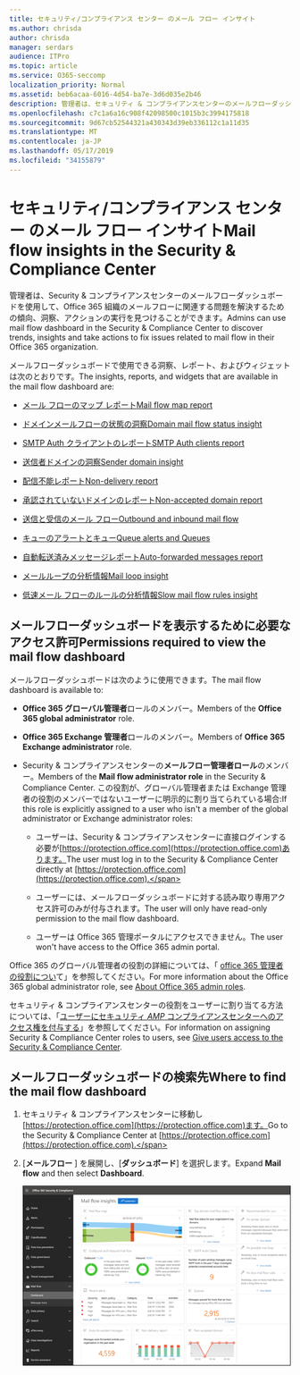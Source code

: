 ```yaml
---
title: セキュリティ/コンプライアンス センター のメール フロー インサイト
ms.author: chrisda
author: chrisda
manager: serdars
audience: ITPro
ms.topic: article
ms.service: O365-seccomp
localization_priority: Normal
ms.assetid: beb6acaa-6016-4d54-ba7e-3d6d035e2b46
description: 管理者は、セキュリティ & コンプライアンスセンターのメールフローダッシュボードについて学習できます。
ms.openlocfilehash: c7c1a6a16c908f42098500c1015b3c3994175818
ms.sourcegitcommit: 9d67cb52544321a430343d39eb336112c1a11d35
ms.translationtype: MT
ms.contentlocale: ja-JP
ms.lasthandoff: 05/17/2019
ms.locfileid: "34155879"
---
```

# <a name="mail-flow-insights-in-the-security--compliance-center"></a><span data-ttu-id="00de9-103">セキュリティ/コンプライアンス センター のメール フロー インサイト</span><span class="sxs-lookup"><span data-stu-id="00de9-103">Mail flow insights in the Security & Compliance Center</span></span>

<span data-ttu-id="00de9-104">管理者は、Security & コンプライアンスセンターのメールフローダッシュボードを使用して、Office 365 組織のメールフローに関連する問題を解決するための傾向、洞察、アクションの実行を見つけることができます。</span><span class="sxs-lookup"><span data-stu-id="00de9-104">Admins can use mail flow dashboard in the Security & Compliance Center to discover trends, insights and take actions to fix issues related to mail flow in their Office 365 organization.</span></span>

<span data-ttu-id="00de9-105">メールフローダッシュボードで使用できる洞察、レポート、およびウィジェットは次のとおりです。</span><span class="sxs-lookup"><span data-stu-id="00de9-105">The insights, reports, and widgets that are available in the mail flow dashboard are:</span></span>

- [<span data-ttu-id="00de9-106">メール フローのマップ レポート</span><span class="sxs-lookup"><span data-stu-id="00de9-106">Mail flow map report</span></span>](mfi-mail-flow-map-report.md)

- [<span data-ttu-id="00de9-107">ドメインメールフローの状態の洞察</span><span class="sxs-lookup"><span data-stu-id="00de9-107">Domain mail flow status insight</span></span>](mfi-domain-mail-flow-status-insight.md)

- [<span data-ttu-id="00de9-108">SMTP Auth クライアントのレポート</span><span class="sxs-lookup"><span data-stu-id="00de9-108">SMTP Auth clients report</span></span>](mfi-smtp-auth-clients-report.md)

- [<span data-ttu-id="00de9-109">送信者ドメインの洞察</span><span class="sxs-lookup"><span data-stu-id="00de9-109">Sender domain insight</span></span>](mfi-sender-domain-insight.md)

- [<span data-ttu-id="00de9-110">配信不能レポート</span><span class="sxs-lookup"><span data-stu-id="00de9-110">Non-delivery report</span></span>](mfi-non-delivery-report.md)

- [<span data-ttu-id="00de9-111">承認されていないドメインのレポート</span><span class="sxs-lookup"><span data-stu-id="00de9-111">Non-accepted domain report</span></span>](mfi-non-accepted-domain-report.md)

- [<span data-ttu-id="00de9-112">送信と受信のメール フロー</span><span class="sxs-lookup"><span data-stu-id="00de9-112">Outbound and inbound mail flow</span></span>](mfi-outbound-and-inbound-mail-flow.md)

- [<span data-ttu-id="00de9-113">キューのアラートとキュー</span><span class="sxs-lookup"><span data-stu-id="00de9-113">Queue alerts and Queues</span></span>](mfi-queue-alerts-and-queues.md)

- [<span data-ttu-id="00de9-114">自動転送済みメッセージレポート</span><span class="sxs-lookup"><span data-stu-id="00de9-114">Auto-forwarded messages report</span></span>](mfi-auto-forwarded-messages-report.md)

- [<span data-ttu-id="00de9-115">メールループの分析情報</span><span class="sxs-lookup"><span data-stu-id="00de9-115">Mail loop insight</span></span>](mfi-mail-loop-insight.md)

- [<span data-ttu-id="00de9-116">低速メール フローのルールの分析情報</span><span class="sxs-lookup"><span data-stu-id="00de9-116">Slow mail flow rules insight</span></span>](mfi-slow-mail-flow-rules-insight.md)

## <a name="permissions-required-to-view-the-mail-flow-dashboard"></a><span data-ttu-id="00de9-117">メールフローダッシュボードを表示するために必要なアクセス許可</span><span class="sxs-lookup"><span data-stu-id="00de9-117">Permissions required to view the mail flow dashboard</span></span>

<span data-ttu-id="00de9-118">メールフローダッシュボードは次のように使用できます。</span><span class="sxs-lookup"><span data-stu-id="00de9-118">The mail flow dashboard is available to:</span></span>

- <span data-ttu-id="00de9-119">**Office 365 グローバル管理者**ロールのメンバー。</span><span class="sxs-lookup"><span data-stu-id="00de9-119">Members of the **Office 365 global administrator** role.</span></span>

- <span data-ttu-id="00de9-120">**Office 365 Exchange 管理者**ロールのメンバー。</span><span class="sxs-lookup"><span data-stu-id="00de9-120">Members of **Office 365 Exchange administrator** role.</span></span>

- <span data-ttu-id="00de9-121">Security & コンプライアンスセンターの**メールフロー管理者ロール**のメンバー。</span><span class="sxs-lookup"><span data-stu-id="00de9-121">Members of the **Mail flow administrator role** in the Security & Compliance Center.</span></span> <span data-ttu-id="00de9-122">この役割が、グローバル管理者または Exchange 管理者の役割のメンバーではないユーザーに明示的に割り当てられている場合:</span><span class="sxs-lookup"><span data-stu-id="00de9-122">If this role is explicitly assigned to a user who isn't a member of the global administrator or Exchange administrator roles:</span></span>

  - <span data-ttu-id="00de9-123">ユーザーは、Security & コンプライアンスセンターに直接ログインする必要が[https://protection.office.com](https://protection.office.com)あります。</span><span class="sxs-lookup"><span data-stu-id="00de9-123">The user must log in to the Security & Compliance Center directly at [https://protection.office.com](https://protection.office.com).</span></span>

  - <span data-ttu-id="00de9-124">ユーザーには、メールフローダッシュボードに対する読み取り専用アクセス許可のみが付与されます。</span><span class="sxs-lookup"><span data-stu-id="00de9-124">The user will only have read-only permission to the mail flow dashboard.</span></span>

  - <span data-ttu-id="00de9-125">ユーザーは Office 365 管理ポータルにアクセスできません。</span><span class="sxs-lookup"><span data-stu-id="00de9-125">The user won't have access to the Office 365 admin portal.</span></span>

<span data-ttu-id="00de9-126">Office 365 のグローバル管理者の役割の詳細については、「 [office 365 管理者の役割につい](https://docs.microsoft.com/office365/admin/add-users/about-admin-roles)て」を参照してください。</span><span class="sxs-lookup"><span data-stu-id="00de9-126">For more information about the Office 365 global administrator role, see [About Office 365 admin roles](https://docs.microsoft.com/office365/admin/add-users/about-admin-roles).</span></span>

<span data-ttu-id="00de9-127">セキュリティ & コンプライアンスセンターの役割をユーザーに割り当てる方法については、「[ユーザーにセキュリティ _AMP_ コンプライアンスセンターへのアクセス権を付与する](https://docs.microsoft.com/office365/securitycompliance/grant-access-to-the-security-and-compliance-center)」を参照してください。</span><span class="sxs-lookup"><span data-stu-id="00de9-127">For information on assigning Security & Compliance Center roles to users, see [Give users access to the Security & Compliance Center](https://docs.microsoft.com/office365/securitycompliance/grant-access-to-the-security-and-compliance-center).</span></span>

## <a name="where-to-find-the-mail-flow-dashboard"></a><span data-ttu-id="00de9-128">メールフローダッシュボードの検索先</span><span class="sxs-lookup"><span data-stu-id="00de9-128">Where to find the mail flow dashboard</span></span>

1. <span data-ttu-id="00de9-129">セキュリティ & コンプライアンスセンターに移動し[https://protection.office.com](https://protection.office.com)ます。</span><span class="sxs-lookup"><span data-stu-id="00de9-129">Go to the Security & Compliance Center at [https://protection.office.com](https://protection.office.com).</span></span>

2. <span data-ttu-id="00de9-130">[**メールフロー** ] を展開し、[**ダッシュボード**] を選択します。</span><span class="sxs-lookup"><span data-stu-id="00de9-130">Expand **Mail flow** and then select **Dashboard**.</span></span>

   ![Office 365 Security & コンプライアンスセンターのメールフローダッシュボード](media/mail-flow-dashboard-v2.png)
